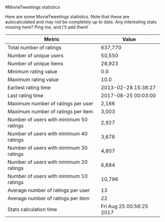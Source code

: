 #MovieTweetings statistics

Here are some MovieTweetings statistics. Note that these are autocalculated and may not be completely up to date. Any interesting stats missing here? Ping me, and I'll add them!

Metric | Value
--- | ---
Total number of ratings                 | 637,770
Number of unique users                  | 50,550
Number of unique items                  | 28,923
Minimum rating value                    | 0.0
Maximum rating value                    | 10.0
Earliest rating time                    | 2013-02-28 15:38:27
Last rating time                        | 2017-08-25 00:03:00
Maximum number of ratings per user      | 2,166
Maximum number of ratings per item      | 3,003
Number of users with minimum 50 ratings | 2,927
Number of users with minimum 40 ratings | 3,678
Number of users with minimum 30 ratings | 4,807
Number of users with minimum 20 ratings | 6,684
Number of users with minimum 10 ratings | 10,796
Average number of ratings per user      | 13
Average number of ratings per item      | 22
Stats calculation time                  | Fri Aug 25 00:56:25 2017

